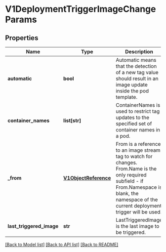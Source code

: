 # V1DeploymentTriggerImageChangeParams

## Properties
Name | Type | Description | Notes
------------ | ------------- | ------------- | -------------
**automatic** | **bool** | Automatic means that the detection of a new tag value should result in an image update inside the pod template. | [optional] 
**container_names** | **list[str]** | ContainerNames is used to restrict tag updates to the specified set of container names in a pod. | [optional] 
**_from** | [**V1ObjectReference**](V1ObjectReference.md) | From is a reference to an image stream tag to watch for changes. From.Name is the only required subfield - if From.Namespace is blank, the namespace of the current deployment trigger will be used. | 
**last_triggered_image** | **str** | LastTriggeredImage is the last image to be triggered. | [optional] 

[[Back to Model list]](../README.md#documentation-for-models) [[Back to API list]](../README.md#documentation-for-api-endpoints) [[Back to README]](../README.md)


